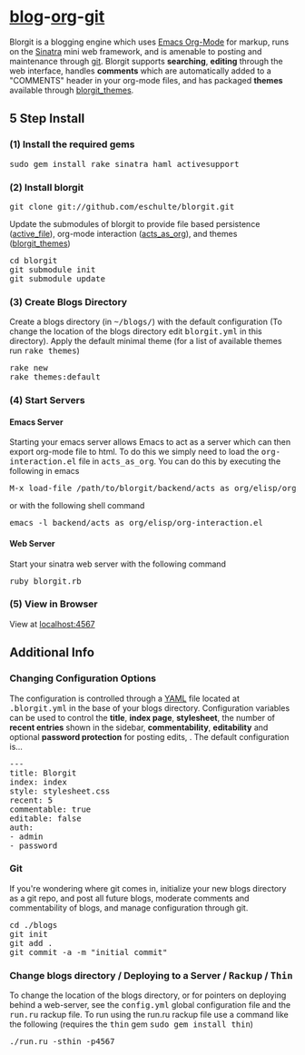 [blog](http://wikipedia.org/wiki/Blog "web log")-[org](http://orgmode.org "emacs org-mode")-[git](http://git-scm.com/ "open source, distributed, version controll")
================================================================================

Blorgit is a blogging engine which uses [Emacs Org-Mode](http://orgmode.org) for markup, runs on the
[Sinatra](http://www.sinatrarb.com/) mini web framework, and is amenable to posting and maintenance
through [git](http://git-scm.com/).  Blorgit supports **searching**, **editing** through the web
interface, handles **comments** which are automatically added to a "COMMENTS" header in your
org-mode files, and has packaged **themes** available through
[blorgit_themes](http://github.com/eschulte/blorgit_themes/tree/master).

## 5 Step Install

### (1) Install the required gems

<pre>
sudo gem install rake sinatra haml activesupport
</pre>

### (2) Install blorgit

<pre>
git clone git://github.com/eschulte/blorgit.git
</pre>

Update the submodules of blorgit to provide file based persistence
([active\_file](http://github.com/eschulte/active_file/tree/master)),
org-mode interaction
([acts\_as\_org](http://github.com/eschulte/acts_as_org/tree/master)),
and themes
([blorgit\_themes](http://github.com/eschulte/blorgit_themes/tree/master))

<pre>
cd blorgit
git submodule init
git submodule update
</pre>

### (3) Create Blogs Directory

Create a blogs directory (in <tt>~/blogs/</tt>) with the default
configuration (To change the location of the blogs directory edit
<tt>blorgit.yml</tt> in this directory).  Apply the default minimal
theme (for a list of available themes run <tt>rake themes</tt>)

<pre>
rake new
rake themes:default
</pre>

### (4) Start Servers

#### Emacs Server

Starting your emacs server allows Emacs to act as a server which can
then export org-mode file to html.  To do this we simply need to load
the <tt>org-interaction.el</tt> file in <tt>acts_as_org</tt>.  You can
do this by executing the following in emacs

<pre>
M-x load-file /path/to/blorgit/backend/acts_as_org/elisp/org-interaction.el
</pre>

or with the following shell command

<pre>
emacs -l backend/acts_as_org/elisp/org-interaction.el
</pre>

#### Web Server

Start your sinatra web server with the following command

<pre>
ruby blorgit.rb
</pre>

### (5) View in Browser

View at [localhost:4567](http://localhost:4567)


## Additional Info

### Changing Configuration Options

The configuration is controlled through a [YAML](http://www.yaml.org)
file located at <tt>.blorgit.yml</tt> in the base of your blogs
directory.  Configuration variables can be used to control the
**title**, **index page**, **stylesheet**, the number of **recent
entries** shown in the sidebar, **commentability**, **editability**
and optional **password protection** for posting edits, .  The default
configuration is...

<pre>
--- 
title: Blorgit
index: index
style: stylesheet.css
recent: 5
commentable: true
editable: false
auth: 
- admin
- password
</pre>

### Git

If you're wondering where git comes in, initialize your new blogs
directory as a git repo, and post all future blogs, moderate comments
and commentability of blogs, and manage configuration through git.

<pre>
cd ./blogs
git init
git add .
git commit -a -m "initial commit"
</pre>

### Change blogs directory / Deploying to a Server / <tt>Rackup</tt> / <tt>Thin</tt>

To change the location of the blogs directory, or for pointers on
deploying behind a web-server, see the <tt>config.yml</tt> global
configuration file and the <tt>run.ru</tt> rackup file.  To run using
the run.ru rackup file use a command like the following (requires the
<tt>thin</tt> gem <tt>sudo gem install thin</tt>)

<pre>
./run.ru -sthin -p4567
</pre>
